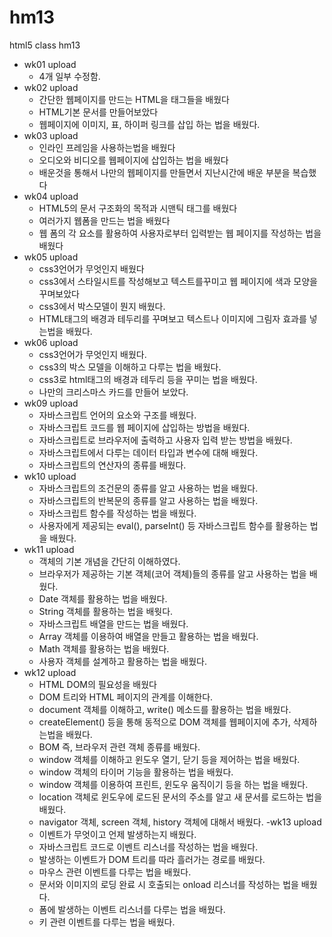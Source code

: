 # hm13
html5 class hm13

- wk01 upload
  - 4개 일부 수정함.
- wk02 upload
  - 간단한 웹페이지를 만드는 HTML을 태그들을 배웠다
  - HTML기본 문서를 만들어보았다
  - 웹페이지에 이미지, 표, 하이퍼 링크를 삽입 하는 법을 배웠다.
- wk03 upload
  - 인라인 프레임을 사용하는법을 배웠다
  - 오디오와 비디오를 웹페이지에 삽입하는 법을 배웠다
  - 배운것을 통해서 나만의 웹페이지를 만들면서 지난시간에 배운 부분을 복습했다
- wk04 upload
  - HTML5의 문서 구조화의 목적과 시맨틱 태그를 배웠다
  - 여러가지 웹폼을 만드는 법을 배웠다
  - 웹 폼의 각 요소를 활용하여 사용자로부터 입력받는 웹 페이지를 작성하는 법을 배웠다
- wk05 upload
  - css3언어가 무엇인지 배웠다
  - css3에서 스타일시트를 작성해보고 텍스트를꾸미고 웹 페이지에 색과 모양을 꾸며보았다
  - css3에서 박스모델이 뭔지 배웠다.
  - HTML태그의 배경과 테두리를 꾸며보고 텍스트나 이미지에 그림자 효과를 넣는법을 배웠다. 
- wk06 upload
  - css3언어가 무엇인지 배웠다.
  - css3의 박스 모델을 이해하고 다루는 법을 배웠다.
  - css3로 html태그의 배경과 테두리 등을 꾸미는 법을 배웠다.
  - 나만의 크리스마스 카드를 만들어 보았다.
- wk09 upload
  - 자바스크립트 언어의 요소와 구조를 배웠다.
  - 자바스크립트 코드를 웹 페이지에 삽입하는 방법을 배웠다.
  - 자바스크립트로 브라우저에 출력하고 사용자 입력 받는 방법을 배웠다. 
  - 자바스크립트에서 다루는 데이터 타입과 변수에 대해 배웠다.
  - 자바스크립트의 연산자의 종류를 배웠다. 
- wk10 upload
  - 자바스크립트의 조건문의 종류를 알고 사용하는 법을 배웠다.
  - 자바스크립트의 반복문의 종류를 알고 사용하는 법을 배웠다.
  - 자바스크립트 함수를 작성하는 법을 배웠다.
  - 사용자에게 제공되는 eval(), parseInt() 등 자바스크립트 함수를 활용하는 법을 배웠다.
- wk11 upload
  - 객체의 기본 개념을 간단히 이해하였다.
  - 브라우저가 제공하는 기본 객체(코어 객체)들의 종류를 알고 사용하는 법을 배웠다.
  - Date 객체를 활용하는 법을 배웠다.
  - String 객체를 활용하는 법을 배웟다.
  - 자바스크립트 배열을 만드는 법을 배웠다.
  - Array 객체를 이용하여 배열을 만들고 활용하는 법을 배웠다.
  - Math 객체를 활용하는 법을 배웠다.
  - 사용자 객체를 설계하고 활용하는 법을 배웠다.
- wk12 upload
  - HTML DOM의 필요성을 배웠다
  - DOM 트리와 HTML 페이지의 관계를 이해한다.
  - document 객체를 이해하고, write() 메소드를 활용하는 법을 배웠다.
  - createElement() 등을 통해 동적으로 DOM 객체를 웹페이지에 추가, 삭제하는법을 배웠다.
  - BOM 즉, 브라우저 관련 객체 종류를 배웠다.
  - window 객체를 이해하고 윈도우 열기, 닫기 등을 제어하는 법을 배웠다.
  - window 객체의 타이머 기능을 활용하는 법을 배웠다.
  - window 객체를 이용하여 프린트, 윈도우 움직이기 등을 하는 법을 배웠다.
  - location 객체로 윈도우에 로드된 문서의 주소를 알고 새 문서를 로드하는 법을 배웠다.
  - navigator 객체, screen 객체, history 객체에 대해서 배웠다.
-wk13 upload
  - 이벤트가 무엇이고 언제 발생하는지 배웠다.
  - 자바스크립트 코드로 이벤트 리스너를 작성하는 법을 배웠다.
  - 발생하는 이벤트가 DOM 트리를 따라 흘러가는 경로를 배웠다.
  - 마우스 관련 이벤트를 다루는 법을 배웠다.
  - 문서와 이미지의 로딩 완료 시 호출되는 onload 리스너를 작성하는 법을 배웠다.
  - 폼에 발생하는 이벤트 리스너를 다루는 법을 배웠다.
  - 키 관련 이벤트를 다루는 법을 배웠다.
